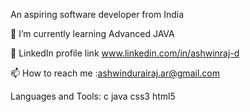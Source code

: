 An aspiring software developer from India

🌱 I’m currently learning Advanced JAVA

📄 LinkedIn profile link www.linkedin.com/in/ashwinraj-d

📫 How to reach me :ashwindurairaj.ar@gmail.com
  
Languages and Tools:
  c
  java
  css3
  html5
 
